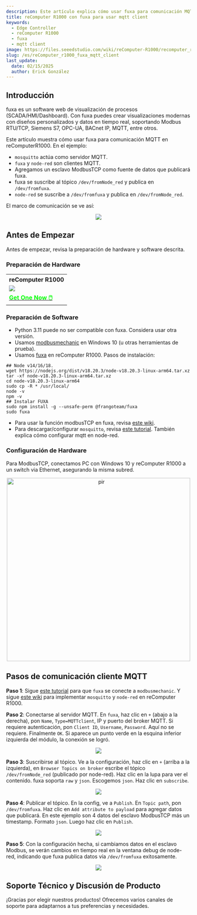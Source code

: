 ```yaml
---
description: Este artículo explica cómo usar fuxa para comunicación MQTT en reComputerR1000.
title: reComputer R1000 con fuxa para usar mqtt client
keywords:
  - Edge Controller
  - reComputer R1000
  - fuxa
  - mqtt client
image: https://files.seeedstudio.com/wiki/reComputer-R1000/recomputer_r_images/01.png
slug: /es/reComputer_r1000_fuxa_mqtt_client
last_update:
  date: 02/15/2025
  author: Erick González
---
```


## Introducción

fuxa es un software web de visualización de procesos (SCADA/HMI/Dashboard). Con fuxa puedes crear visualizaciones modernas con diseños personalizados y datos en tiempo real, soportando Modbus RTU/TCP, Siemens S7, OPC-UA, BACnet IP, MQTT, entre otros.

Este artículo muestra cómo usar fuxa para comunicación MQTT en reComputerR1000. En el ejemplo:
- `mosquitto` actúa como servidor MQTT.
- `fuxa` y `node-red` son clientes MQTT.
- Agregamos un esclavo ModbusTCP como fuente de datos que publicará fuxa.
- fuxa se suscribe al tópico `/dev/fromNode_red` y publica en `/dev/fromfuxa`.
- `node-red` se suscribe a `/dev/fromfuxa` y publica en `/dev/fromNode_red`.

El marco de comunicación se ve así:

<center><img width={600} src="https://files.seeedstudio.com/wiki/reComputer-R1000/fuxa/mqtt_global.png" /></center>

## Antes de Empezar

Antes de empezar, revisa la preparación de hardware y software descrita.

### Preparación de Hardware

<div class="table-center">
	<table class="table-nobg">
    <tr class="table-trnobg">
      <th class="table-trnobg">reComputer R1000</th>
		</tr>
    <tr class="table-trnobg"></tr>
		<tr class="table-trnobg">
			<td class="table-trnobg"><div style={{textAlign:'center'}}><img src="https://files.seeedstudio.com/wiki/reComputer-R1000/recomputer_r_images/01.png" style={{width:300, height:'auto'}}/></div></td>
		</tr>
    <tr class="table-trnobg"></tr>
		<tr class="table-trnobg">
			<td class="table-trnobg"><div class="get_one_now_container" style={{textAlign: 'center'}}><a class="get_one_now_item" href="https://www.seeedstudio.com/reComputer-R1025-10-p-5895.html">
              <strong><span><font color={'FFFFFF'} size={"4"}> Get One Now 🖱️</font></span></strong>
          </a></div></td>
        </tr>
    </table>
    </div>

### Preparación de Software

* Python 3.11 puede no ser compatible con fuxa. Considera usar otra versión.
* Usamos [modbusmechanic](https://modbusmechanic.scifidryer.com/) en Windows 10 (u otras herramientas de prueba).
* Usamos [fuxa](https://github.com/frangoteam/FUXA) en reComputer R1000. Pasos de instalación:

```shell
## Node v14/16/18.
wget https://nodejs.org/dist/v18.20.3/node-v18.20.3-linux-arm64.tar.xz
tar -xf node-v18.20.3-linux-arm64.tar.xz
cd node-v18.20.3-linux-arm64
sudo cp -R * /usr/local/
node -v
npm -v
## Instalar FUXA
sudo npm install -g --unsafe-perm @frangoteam/fuxa
sudo fuxa
```

* Para usar la función modbusTCP en fuxa, revisa [este wiki](https://wiki.seeedstudio.com/reComputer_r1000_fuxa_modbus_rtu_and_tcp/).
* Para descargar/configurar `mosquitto`, revisa [este tutorial](https://wiki.seeedstudio.com/recomputer_r1000_nodered_mqtt/). También explica cómo configurar mqtt en node-red.

### Configuración de Hardware

Para ModbusTCP, conectamos PC con Windows 10 y reComputer R1000 a un switch via Ethernet, asegurando la misma subred.

<div align="center"><img src="https://files.seeedstudio.com/wiki/reComputer-R1000/fuxa/r1000_connection.png" alt="pir" width="500" height="auto" /></div>

## Pasos de comunicación cliente MQTT

**Paso 1**: Sigue [este tutorial](https://wiki.seeedstudio.com/reComputer_r1000_fuxa_modbus_rtu_and_tcp/) para que `fuxa` se conecte a `modbusmechanic`. Y sigue [este wiki](https://wiki.seeedstudio.com/Edge-Box-Node-Red-MQTT/) para implementar `mosquitto` y `node-red` en reComputer R1000.

**Paso 2**: Conectarse al servidor MQTT. En `fuxa`, haz clic en `+` (abajo a la derecha), pon `Name`, `Type=MQTTclient`, IP y puerto del broker MQTT. Si requiere autenticación, pon `Client ID`, `Username`, `Password`. Aquí no se requiere. Finalmente `OK`. Si aparece un punto verde en la esquina inferior izquierda del módulo, la conexión se logró.

<center><img width={600} src="https://files.seeedstudio.com/wiki/reComputer-R1000/fuxa/connect_mqtt_server.gif" /></center>

**Paso 3**: Suscribirse al tópico. Ve a la configuración, haz clic en `+` (arriba a la izquierda), en `Browser Topics on broker` escribe el tópico `/dev/fromNode_red` (publicado por node-red). Haz clic en la lupa para ver el contenido. fuxa soporta `raw` y `json`. Escogemos `json`. Haz clic en `subscribe`.

<center><img width={600} src="https://files.seeedstudio.com/wiki/reComputer-R1000/fuxa/sub_topic.gif" /></center>

**Paso 4**: Publicar el tópico. En la config, ve a `Publish`. En `Topic path`, pon `/dev/fromfuxa`. Haz clic en `Add attribute to payload` para agregar datos que publicará. En este ejemplo son 4 datos del esclavo ModbusTCP más un timestamp. Formato `json`. Luego haz clic en `Publish`.

<center><img width={600} src="https://files.seeedstudio.com/wiki/reComputer-R1000/fuxa/public_topic.gif" /></center>

**Paso 5**: Con la configuración hecha, si cambiamos datos en el esclavo Modbus, se verán cambios en tiempo real en la ventana debug de node-red, indicando que fuxa publica datos vía `/dev/fromfuxa` exitosamente.

<center><img width={600} src="https://files.seeedstudio.com/wiki/reComputer-R1000/fuxa/mqtt_show_data.gif" /></center>

## Soporte Técnico y Discusión de Producto

¡Gracias por elegir nuestros productos! Ofrecemos varios canales de soporte para adaptarnos a tus preferencias y necesidades.

<div class="button_tech_support_container">
<a href="https://forum.seeedstudio.com/" class="button_forum"></a> 
<a href="https://www.seeedstudio.com/contacts" class="button_email"></a>
</div>

<div class="button_tech_support_container">
<a href="https://discord.gg/eWkprNDMU7" class="button_discord"></a> 
<a href="https://github.com/Seeed-Studio/wiki-documents/discussions/69" class="button_discussion"></a>
</div>
